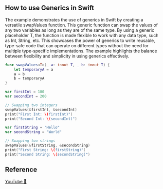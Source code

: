 ## How to use Generics in Swift

The example demonstrates the use of generics in Swift by creating a versatile swapValues function. This generic function can swap the values of any two variables as long as they are of the same type. By using a generic placeholder T, the function is made flexible to work with any data type, such as Int, String, etc. This showcases the power of generics to write reusable, type-safe code that can operate on different types without the need for multiple type-specific implementations. The example highlights the balance between flexibility and simplicity in using generics effectively.

```swift
func swapValues<T>(_ a: inout T, _ b: inout T) {
    let temporaryA = a
    a = b
    b = temporaryA
}

var firstInt = 100
var secondInt = 200

// Swapping two integers
swapValues(&firstInt, &secondInt)
print("First Int: \(firstInt)")
print("Second Int: \(secondInt)")

var firstString = "Hello"
var secondString = "World"

// Swapping two strings
swapValues(&firstString, &secondString)
print("First String: \(firstString)")
print("Second String: \(secondString)")
```

## Reference

[YouTube 👀]()